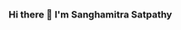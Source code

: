 ### Hi there 👋   I'm Sanghamitra Satpathy

<!--
**sanghamitra0591/sanghamitra0591** is a ✨ _special_ ✨ repository because its `README.md` (this file) appears on your GitHub profile.

### I'm a passionate Full Stack Web developer who likes to do experiments and always ready for learning new things 😃. I focuses on writing clean, elegant and efficient code ✨.

🌍 I'm from in Cuttack, Odisha.

🚀 I have made some individual and group projects by using HTML, CSS, JavaScript, React, Chakra UI, etc.

😃 My interest includes Crafts & Swimming.

📧 Email - sanghamitramymail@gmail.com

💼 Portfolio - https://sanghamitra0591.github.io

📄 Resume - https://drive.google.com/file/d/1VlYKsFyDYZQhb8Nv6aU2p3akf5ejewf6/view?usp=sharing

